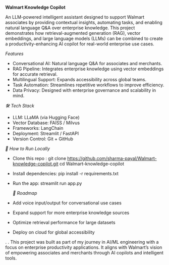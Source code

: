 **Walmart Knowledge Copilot**

An LLM-powered intelligent assistant designed to support Walmart associates by providing contextual insights, automating tasks, and enabling natural language Q&A over enterprise knowledge.
This project demonstrates how retrieval-augmented generation (RAG), vector embeddings, and large language models (LLMs) can be combined to create a productivity-enhancing AI copilot for real-world enterprise use cases.

*Features*

- Conversational AI: Natural language Q&A for associates and merchants.
- RAG Pipeline: Integrates enterprise knowledge using vector embeddings for accurate retrieval.
- Multilingual Support: Expands accessibility across global teams.
- Task Automation: Streamlines repetitive workflows to improve efficiency.
- Data Privacy: Designed with enterprise governance and scalability in mind.


*🛠 Tech Stack*

- LLM: LLaMA (via Hugging Face)
- Vector Database: FAISS / Milvus
- Frameworks: LangChain
- Deployment: Streamlit / FastAPI
- Version Control: Git + GitHub


*📂 How to Run Locally*

- Clone this repo : git clone https://github.com/sharma-payal/Walmart-knowledge-copilot.git
  cd Walmart-knowledge-copilot
- Install dependencies: pip install -r requirements.txt
- Run the app: streamlit run app.py

  *📌 Roadmap*
 - Add voice input/output for conversational use cases
 - Expand support for more enterprise knowledge sources
-  Optimize retrieval performance for large datasets
-  Deploy on cloud for global accessibility

.
.
This project was built as part of my journey in AI/ML engineering with a focus on enterprise productivity applications. It aligns with Walmart’s vision of empowering associates and merchants through AI copilots and intelligent tools.
  
